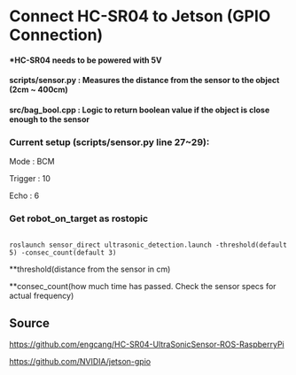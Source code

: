 # Connect HC-SR04 to Jetson (GPIO Connection)

#### *HC-SR04 needs to be powered with 5V


#### scripts/sensor.py  : Measures the distance from the sensor to the object (2cm ~ 400cm)
#### src/bag_bool.cpp   : Logic to return boolean value if the object is close enough to the sensor


### Current setup (scripts/sensor.py line 27~29):

Mode : BCM

Trigger : 10

Echo : 6


### Get robot_on_target as rostopic
```

roslaunch sensor_direct ultrasonic_detection.launch -threshold(default 5) -consec_count(default 3)

```

**threshold(distance from the sensor in cm) 

**consec_count(how much time has passed. Check the sensor specs for actual frequency)


## Source
https://github.com/engcang/HC-SR04-UltraSonicSensor-ROS-RaspberryPi

https://github.com/NVIDIA/jetson-gpio
